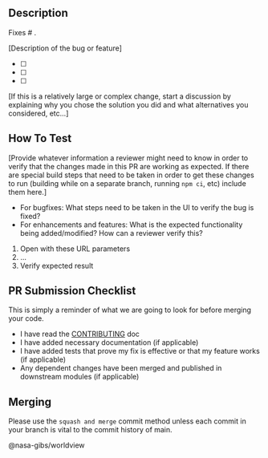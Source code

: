 ## Description

Fixes # .

[Description of the bug or feature]

- [ ]
- [ ]
- [ ]

[If this is a relatively large or complex change, start a discussion by explaining why you chose the solution you did and what alternatives you considered, etc...]

## How To Test

[Provide whatever information a reviewer might need to know in order to verify that the changes made in this PR are working as expected. If there are special build steps that need to be taken in order to get these changes to run (building while on a separate branch, running `npm ci`, etc) include them here.]

- For bugfixes: What steps need to be taken in the UI to verify the bug is fixed?
- For enhancements and features: What is the expected functionality being added/modified? How can a reviewer verify this?

1. Open with these URL parameters
2. ...
3. Verify expected result


## PR Submission Checklist

This is simply a reminder of what we are going to look for before merging your code.

- I have read the [CONTRIBUTING](https://github.com/nasa-gibs/worldview/blob/main/.github/CONTRIBUTING.md) doc
- I have added necessary documentation (if applicable)
- I have added tests that prove my fix is effective or that my feature works (if applicable)
- Any dependent changes have been merged and published in downstream modules (if applicable)

## Merging

Please use the `squash and merge` commit method unless each commit in your branch is vital to the commit history of main.

@nasa-gibs/worldview
